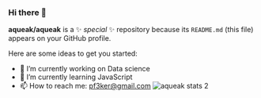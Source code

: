 ### Hi there 👋


**aqueak/aqueak** is a ✨ _special_ ✨ repository because its `README.md` (this file) appears on your GitHub profile.

Here are some ideas to get you started:

- 🔭 I’m currently working on Data science
- 🌱 I’m currently learning JavaScript
- 📫 How to reach me: pf3ker@gmail.com
![aqueak stats 2](https://github-readme-stats.vercel.app/api?username=aqueak&show_icons=true&theme=radical)

